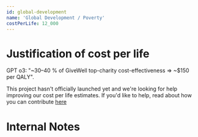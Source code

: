 ```yaml
---
id: global-development
name: 'Global Development / Poverty'
costPerLife: 12_000
---
```


# Justification of cost per life

GPT o3: "~30–40 % of GiveWell top-charity cost-effectiveness ⇒ ~$150 per QALY".

This project hasn't officially launched yet and we're looking for help improving our cost per life estimates.
If you'd like to help, read about how you can contribute [here](https://github.com/impactlist/impactlist/blob/master/CONTRIBUTING.md)

# Internal Notes
